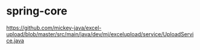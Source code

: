 # spring-core
https://github.com/mickey-java/excel-upload/blob/master/src/main/java/dev/mj/excelupload/service/UploadService.java
